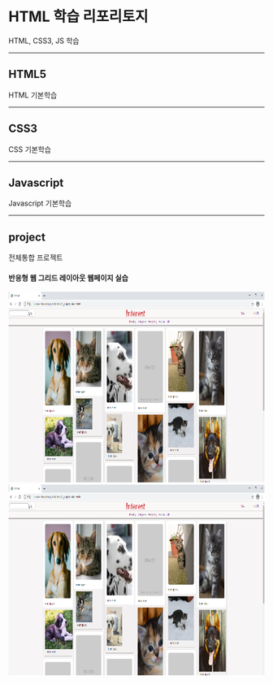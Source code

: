 # HTML 학습 리포리토지
HTML, CSS3, JS 학습

---------------------------------

## HTML5
HTML 기본학습

------------------------------------------

## CSS3
CSS 기본학습

------------------------------------------

## Javascript
Javascript 기본학습

---------------------------------------------
## project
전체통합 프로젝트

#### 반응형 웹 그리드 레이아웃 웹페이지 실습
![결과1](https://github.com/ShinMinGyeong006/StudyHtml/blob/main/ref_images/result.01.png "전체레이아웃")
![결과2](https://github.com/ShinMinGyeong006/StudyHtml/blob/main/ref_images/result.02.png "팝업레이아웃")
